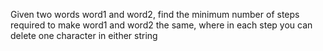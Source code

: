 Given two words word1 and word2, find the minimum number of steps required to make word1 and word2 the same, where in each step you can delete one character in either string

